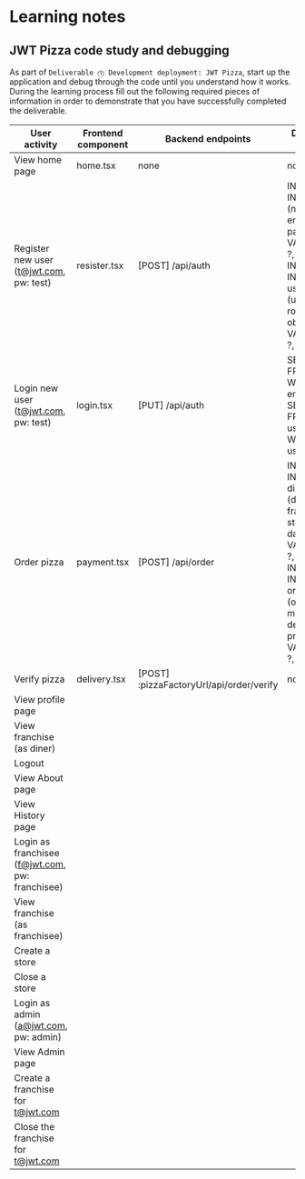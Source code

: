 # Learning notes

## JWT Pizza code study and debugging

As part of `Deliverable ⓵ Development deployment: JWT Pizza`, start up the application and debug through the code until you understand how it works. During the learning process fill out the following required pieces of information in order to demonstrate that you have successfully completed the deliverable.

| User activity                                       | Frontend component | Backend endpoints                        | Database SQL                                                                                                                                                         |
| --------------------------------------------------- | ------------------ | ---------------------------------------- | -------------------------------------------------------------------------------------------------------------------------------------------------------------------- |
| View home page                                      | home.tsx           | none                                     | none                                                                                                                                                                 |
| Register new user<br/>(t@jwt.com, pw: test)         | resister.tsx       | [POST] /api/auth                         | INSERT INTO user (name, email, password) VALUES (?, ?, ?) INSERT INTO userRole (userId, role, objectId) VALUES (?, ?, ?)                                             |
| Login new user<br/>(t@jwt.com, pw: test)            | login.tsx          | [PUT] /api/auth                          | SELECT _ FROM user WHERE email=? SELECT _ FROM userRole WHERE userId=?                                                                                               |
| Order pizza                                         | payment.tsx        | [POST] /api/order                        | INSERT INTO dinerOrder (dinerId, franchiseId, storeId, date) VALUES (?, ?, ?, now()) INSERT INTO orderItem (orderId, menuId, description, price) VALUES (?, ?, ?, ?) |
| Verify pizza                                        | delivery.tsx       | [POST] :pizzaFactoryUrl/api/order/verify | none                                                                                                                                                                 |
| View profile page                                   |                    |                                          |                                                                                                                                                                      |
| View franchise<br/>(as diner)                       |                    |                                          |                                                                                                                                                                      |
| Logout                                              |                    |                                          |                                                                                                                                                                      |
| View About page                                     |                    |                                          |                                                                                                                                                                      |
| View History page                                   |                    |                                          |                                                                                                                                                                      |
| Login as franchisee<br/>(f@jwt.com, pw: franchisee) |                    |                                          |                                                                                                                                                                      |
| View franchise<br/>(as franchisee)                  |                    |                                          |                                                                                                                                                                      |
| Create a store                                      |                    |                                          |                                                                                                                                                                      |
| Close a store                                       |                    |                                          |                                                                                                                                                                      |
| Login as admin<br/>(a@jwt.com, pw: admin)           |                    |                                          |                                                                                                                                                                      |
| View Admin page                                     |                    |                                          |                                                                                                                                                                      |
| Create a franchise for t@jwt.com                    |                    |                                          |                                                                                                                                                                      |
| Close the franchise for t@jwt.com                   |                    |                                          |                                                                                                                                                                      |

